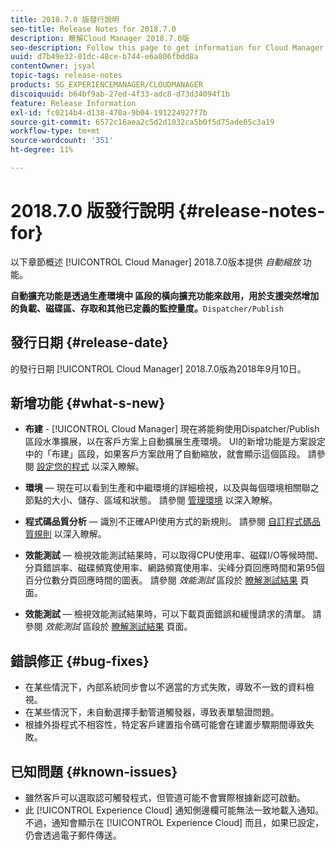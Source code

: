 ```yaml
---
title: 2018.7.0 版發行說明
seo-title: Release Notes for 2018.7.0
description: 瞭解Cloud Manager 2018.7.0版
seo-description: Follow this page to get information for Cloud Manager Release 2018.7.0.
uuid: d7b49e32-01dc-48ce-b744-e6a806fbdd8a
contentOwner: jsyal
topic-tags: release-notes
products: SG_EXPERIENCEMANAGER/CLOUDMANAGER
discoiquuid: b64bf9ab-27ed-4f33-adc8-d73d34094f1b
feature: Release Information
exl-id: fc0214b4-d138-470a-9b04-191224927f7b
source-git-commit: 6572c16aea2c5d2d1032ca5b0f5d75ade65c3a19
workflow-type: tm+mt
source-wordcount: '351'
ht-degree: 11%

---
```


# 2018.7.0 版發行說明 {#release-notes-for}

以下章節概述 [!UICONTROL Cloud Manager] 2018.7.0版本提供 *自動縮放* 功能。

**自動擴充功能是透過生產環境中 區段的橫向擴充功能來啟用，用於支援突然增加的負載、磁碟區、存取和其他已定義的監控量度。**`Dispatcher/Publish`

## 發行日期 {#release-date}

的發行日期 [!UICONTROL Cloud Manager] 2018.7.0版為2018年9月10日。

## 新增功能 {#what-s-new}

* **布建** - [!UICONTROL Cloud Manager] 現在將能夠使用Dispatcher/Publish區段水準擴展，以在客戶方案上自動擴展生產環境。 UI的新增功能是方案設定中的「布建」區段，如果客戶方案啟用了自動縮放，就會顯示這個區段。 請參閱 [設定您的程式](/help/getting-started/program-setup.md) 以深入瞭解。

* **環境**  — 現在可以看到生產和中繼環境的詳細檢視，以及與每個環境相關聯之節點的大小、儲存、區域和狀態。 請參閱 [管理環境](/help/using/managing-environments.md) 以深入瞭解。

* **程式碼品質分析**  — 識別不正確API使用方式的新規則。 請參閱 [自訂程式碼品質規則](/help/using/custom-code-quality-rules.md) 以深入瞭解。

* **效能測試**  — 檢視效能測試結果時，可以取得CPU使用率、磁碟I/O等候時間、分頁錯誤率、磁碟頻寬使用率、網路頻寬使用率、尖峰分頁回應時間和第95個百分位數分頁回應時間的圖表。 請參閱 *效能測試* 區段於 [瞭解測試結果](/help/using/code-quality-testing.md) 頁面。

* **效能測試**  — 檢視效能測試結果時，可以下載頁面錯誤和緩慢請求的清單。 請參閱 *效能測試* 區段於 [瞭解測試結果](/help/using/code-quality-testing.md) 頁面。

## 錯誤修正 {#bug-fixes}

* 在某些情況下，內部系統同步會以不適當的方式失敗，導致不一致的資料檢視。
* 在某些情況下，未自動選擇手動管道觸發器，導致表單驗證問題。
* 根據外掛程式不相容性，特定客戶建置指令碼可能會在建置步驟期間導致失敗。

## 已知問題 {#known-issues}

* 雖然客戶可以選取認可觸發程式，但管道可能不會實際根據新認可啟動。
* 此 [!UICONTROL Experience Cloud] 通知側邊欄可能無法一致地載入通知。 不過，通知會顯示在 [!UICONTROL Experience Cloud] 而且，如果已設定，仍會透過電子郵件傳送。
